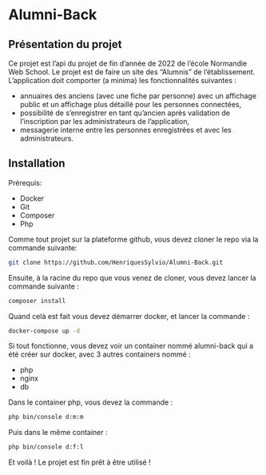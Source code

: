 # Alumni-Back

## Présentation du projet
Ce projet est l’api du projet de fin d’année de 2022 de l’école Normandie Web School. Le projet est de faire un site des “Alumnis” de l’établissement.
L’application doit comporter (a minima) les fonctionnalités suivantes :

-  annuaires des anciens (avec une fiche par personne) avec un affichage public et un affichage plus détaillé pour les personnes connectées,
- possibilité de s’enregistrer en tant qu’ancien après validation de l’inscription par les administrateurs de l’application,
- messagerie interne entre les personnes enregistrées et avec les administrateurs.

## Installation
  Prérequis:
   - Docker
   - Git
   - Composer
   - Php

Comme tout projet sur la plateforme github, vous devez cloner le repo via la commande suivante:

```bash
git clone https://github.com/HenriquesSylvio/Alumni-Back.git
```

Ensuite, à la racine du repo que vous venez de cloner, vous devez lancer la commande suivante : 
```bash
composer install
```
Quand celà est fait vous devez démarrer docker, et lancer la commande : 
```bash
docker-compose up -d
```
Si tout fonctionne, vous devez voir un container nommé alumni-back qui a été créer sur docker, avec 3 autres containers nommé : 
- php
- nginx
- db

Dans le container php, vous devez la commande : 
```bash
php bin/console d:m:m
```
Puis dans le même container : 
```bash
php bin/console d:f:l
```
Et voilà ! Le projet est fin prêt à être utilisé !
